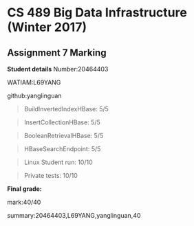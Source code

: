 # CS 489 Big Data Infrastructure (Winter 2017)
## Assignment 7 Marking
**Student details**
Number:20464403

WATIAM:L69YANG

github:yanglinguan

>BuildInvertedIndexHBase: 5/5

>InsertCollectionHBase: 5/5

>BooleanRetrievalHBase: 5/5

>HBaseSearchEndpoint: 5/5

>Linux Student run: 10/10

>Private tests: 10/10



**Final grade:**

mark:40/40

summary:20464403,L69YANG,yanglinguan,40

